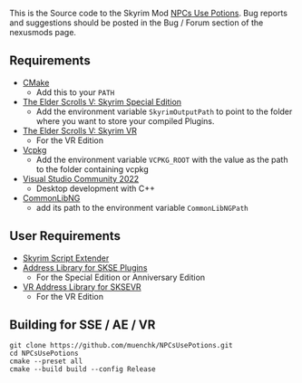 This is the Source code to the Skyrim Mod [NPCs Use Potions](https://www.nexusmods.com/skyrimspecialedition/mods/67489).
Bug reports and suggestions should be posted in the Bug / Forum section of the nexusmods page.

## Requirements
* [CMake](https://cmake.org/)
	* Add this to your `PATH`
* [The Elder Scrolls V: Skyrim Special Edition](https://store.steampowered.com/app/489830)
	* Add the environment variable `SkyrimOutputPath` to point to the folder where you want to store your compiled Plugins.
* [The Elder Scrolls V: Skyrim VR](https://store.steampowered.com/app/611670)
	* For the VR Edition
* [Vcpkg](https://github.com/microsoft/vcpkg)
	* Add the environment variable `VCPKG_ROOT` with the value as the path to the folder containing vcpkg
* [Visual Studio Community 2022](https://visualstudio.microsoft.com/)
	* Desktop development with C++
* [CommonLibNG](https://github.com/CharmedBaryon/CommonLibSSE-NG)
	* add its path to the environment variable `CommonLibNGPath`

## User Requirements
* [Skyrim Script Extender](https://skse.silverlock.org/)
* [Address Library for SKSE Plugins](https://www.nexusmods.com/skyrimspecialedition/mods/32444)
	* For the Special Edition or Anniversary Edition
* [VR Address Library for SKSEVR](https://www.nexusmods.com/skyrimspecialedition/mods/58101)
	* For the VR Edition

## Building for SSE / AE / VR
```
git clone https://github.com/muenchk/NPCsUsePotions.git
cd NPCsUsePotions
cmake --preset all 				
cmake --build build --config Release
```
